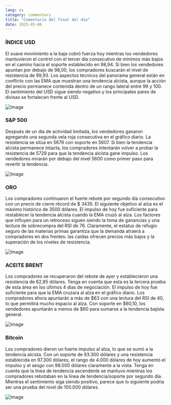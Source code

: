 ```yaml
---
lang: es
category: commentary
title: "Comentario del final del día"
date: 2025-05-06
---
```


### ÍNDICE USD

El suave movimiento a la baja cobró fuerza hoy mientras los vendedores mantuvieron el control con el tercer día consecutivo de mínimos más bajos en el camino hacia el soporte establecido en 98,94. Si bien los vendedores apuntan por debajo de 98,00, los compradores buscarán el nivel de resistencia de 99,93. Los aspectos técnicos del panorama general están en conflicto con las EMA que muestran una tendencia alcista, aunque la acción del precio permanece contenida dentro de un rango lateral entre 99 y 100. El sentimiento del USD sigue siendo negativo y los principales pares de divisas se fortalecen frente al USD.

![Image](https://markleighedu.github.io/img/May-2025/06-May-2025/usdindex.jpg)

### S&P 500

Después de un día de actividad limitada, los vendedores ganaron agregando una segunda vela roja consecutiva en el gráfico diario. La resistencia se sitúa en 5676 con soporte en 5607. Si bien la tendencia alcista permanece intacta, los compradores intentarán volver a probar la resistencia de 5729 para que la tendencia alcista gane impulso. Los vendedores mirarán por debajo del nivel 5600 como primer paso para revertir la tendencia. 

![Image](https://markleighedu.github.io/img/May-2025/06-May-2025/sp500.jpg)

### ORO

Los compradores continuaron el fuerte rebote por segundo día consecutivo con un precio de cierre récord de $ 3435. El siguiente objetivo al alza es el máximo histórico de 3500 dólares. El impulso de hoy fue suficiente para restablecer la tendencia alcista cuando la EMA cruzó al alza. Los factores que influyen para un retroceso siguen siendo la toma de ganancias y una lectura de sobrecompra del RSI de 76. Claramente, el estatus de refugio seguro de las materias primas garantiza que la demanda atraerá a compradores en dos frentes: las caídas ofrecen precios más bajos y la superación de los niveles de resistencia.

![Image](https://markleighedu.github.io/img/May-2025/06-May-2025/gold.jpg)

### ACEITE BRENT

Los compradores se recuperaron del rebote de ayer y establecieron una resistencia de 62,85 dólares. Tenga en cuenta que esta es la tercera prueba de esta área en los últimos 4 días de negociación. El impulso de hoy fue suficiente para que la EMA cruzara al alza en el gráfico diario. Los compradores ahora apuntarán a más de $63 con una lectura del RSI de 40, lo que permitirá mucho espacio al alza. Con soporte en $60,10, los vendedores apuntarán a menos de $60 para sumarse a la tendencia bajista general.

![Image](https://markleighedu.github.io/img/May-2025/06-May-2025/brentoil.jpg)

### Bitcoin

Los compradores dieron un fuerte impulso al alza, lo que se sumó a la tendencia alcista. Con un soporte de 93.300 dólares y una resistencia establecida en 97.300 dólares, el rango de 4.000 dólares de hoy aumentó el impulso y el sesgo con 98.000 dólares claramente a la vista. Tenga en cuenta que la línea de tendencia ascendente se mantuvo mientras los compradores rebotaban en la línea de tendencia/soporte por segundo día. Mientras el sentimiento siga siendo positivo, parece que lo siguiente podría ser una prueba del nivel de 100.000 dólares. 

![Image](https://markleighedu.github.io/img/May-2025/06-May-2025/bitcoin.jpg)

